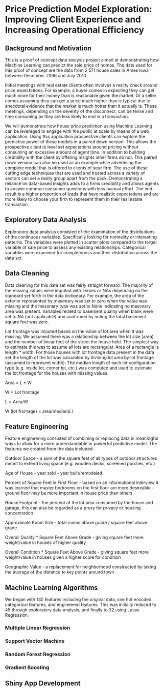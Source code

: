 # Price Prediction Model Exploration: Improving Client Experience and Increasing Operational Efficiency


## Background and Motivation

This is a proof of concept data analysis project aimed at demonstrating how Machine 
Learning can predict the sale price of homes. The data used for this proof of concept 
are the data from 2,571 house sales in Ames Iowa between December 2006 and July 2010. 

Initial meetings with real estate clients often involves a reality check around price 
expectations. For example, a buyer comes in expecting they can get much more for their 
money than is reasonable given the market. Or a seller comes assuming they can get a 
price much higher than is typical due to anecdotal evidence that the market is much 
hotter than it actually is. These meetings, depending on the severity of the disconnect,
can be tense and time consuming as they are less likely to end in a transaction.

We will demonstrate how house price prediction using Machine Learning can be leveraged 
to engage with the public at scale by means of a web application. Using this application 
prospective clients can explore the predictive power of these models in a paired down version. 
This allows the prospective client to level set expectations around pricing without 
consuming an excessive amount of agent time. In addition to building credibility with the
client by offering insights other firms do not. This paired down version can also be used as 
an example while advertising the complete model that is offered to clients of your firm. 
The use of these cutting edge techniques that are used and trusted across a variety of sectors
can set a realty group apart from the pack. Demonstrating a reliance on data-based
insights adds to a firms credibility and allows agents to answer common consumer questions 
with less manual effort. The end result is a higher proportion of leads that have 
realistic expectations and are more likely to choose your firm to represent them in 
their real estate transaction.

## Exploratory Data Analysis

Exploratory data analysis consisted of the examination of the distributions of the continuous
variables. Specifically looking for normality or interesting patterns. The variables were
plotted in scatter plots compared to the target variable of sale price to assess any 
existing relationships. Categorical variables were examined for completeness and their
distribution across the data set.

## Data Cleaning

Data cleaning for this data set was fairly straight forward. The majority of the missing
values were imputed with zeroes or NAs depending on the standard set forth in the data 
dictionary. For example, the area of the exterior represented by masonary was set to zero
when the value was missing and the masonary type was set to None indicating no masonary 
area was present. Variables related to basement quality when blank were set to NA (not 
applicable) and confirmed by noting the total basement square feet was zero.

Lot frontage was imputed based on the value of lot area when it was missing. We assumed
there was a relationship between the lot size (area) and the number of linear feet of 
the street the house held. The simplest way to estimate this was to assume all lots are 
rectangular. Area of a rectangle is length * width. For those houses with lot frontage 
data present in the data set the length of the lot was calculated by dividing lot area 
by lot frontage (assumed to represent width). The median length of each lot configuration
type (e.g. inside lot, corner lot, etc.) was computed and used to estimate the lot 
frontage for the houses with missing values.

Area = L * W

W = Lot frontage

L = Area/W

W (lot frontage) = area/median(L)

## Feature Engineering

Feature engineering consisted of combining or replacing data in meaningful ways to allow
for a more understandable or powerful predictive model. The features we created from the 
data included:

Outdoor Space - a sum of the square feet of all types of outdoor structures meant to 
extend living space (e.g. wooden decks, screened porches, etc.)

Age of House - year sold - year built/remodeled

Percent of Square Feet in First Floor - based on an informational interview it was learned
that master bedrooms on the first floor are more desireable - ground floor may be more 
important in house price than others

House Footprint - the percent of the lot area consumed by the house and garage, this can
also be regarded as a proxy for privacy or housing concentration

Approximate Room Size - total rooms above grade / square feet above grade

Overall Quality * Square Feet Above Grade - giving square feet more weight/value in houses
of higher quality 

Overall Condition * Square Feet Above Grade - giving square feet more weight/value in 
houses given a higher score for condition

Geographic Value - a replacement for neighborhood constructed by taking the average of the
distance to key points around town

## Machine Learning Algorithms

We began with 145 features including the original data, one hot encoded categorical features,
and engineered features. This was initially reduced to 45 through exploratory data analysis, 
and finally to 32 using Lasso Regression.

### Multiple Linear Regression



### Support Vector Machine




### Random Forest Regression



### Gradient Boosting


## Shiny App Development
